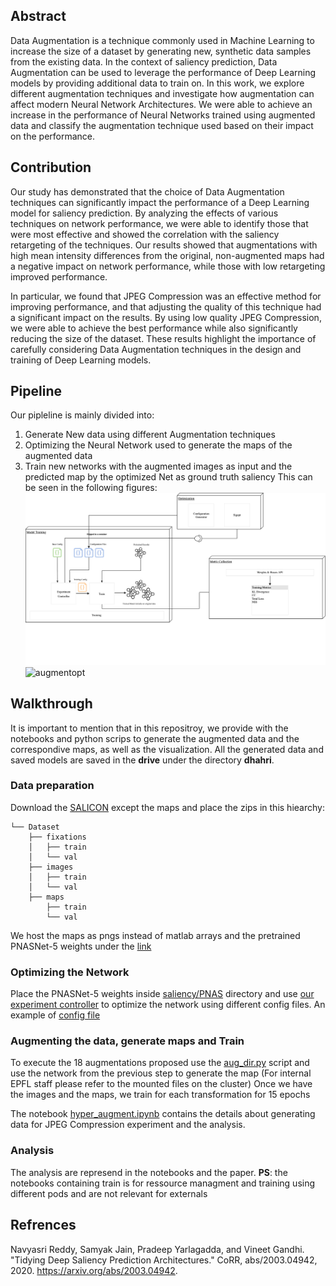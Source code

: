 ## Abstract
Data Augmentation is a technique commonly used in Machine Learning to increase the size of a dataset by generating new, synthetic data samples from the existing data. In the context of saliency prediction, Data Augmentation can be used to leverage the performance of Deep Learning models by providing additional data to train on. In this work, we explore different augmentation techniques and investigate how augmentation can affect modern Neural Network Architectures. We were able to achieve an increase in the performance of Neural Networks trained using augmented data and classify the augmentation technique used based on their impact on the performance.


## Contribution 

Our study has demonstrated that the choice of Data Augmentation techniques can significantly impact the performance of a Deep Learning model for saliency prediction. By analyzing the effects of various techniques on network performance, we were able to identify those that were most effective and showed the correlation with the saliency retargeting of the techniques. Our results showed that augmentations with high mean intensity differences from the original, non-augmented maps had a negative impact on network performance, while those with low retargeting improved performance. 

In particular, we found that JPEG Compression was an effective method for improving performance, and that adjusting the quality of this technique had a significant impact on the results. By using low quality JPEG Compression, we were able to achieve the best performance while also significantly reducing the size of the dataset. These results highlight the importance of carefully considering Data Augmentation techniques in the design and training of Deep Learning models.

## Pipeline 
Our pipleline is mainly divided into: 
1. Generate New data using different Augmentation techniques
2. Optimizing the Neural Network used to generate the maps of the augmented data
3. Train new networks with the augmented images as input and the predicted map by the optimized Net as ground truth saliency
This can be seen in the following figures:
![netopt](readme_figures/netoptpipe.png)
![augmentopt](readme_figures/augment%20opt.png)


## Walkthrough 
It is important to mention that in this repositroy, we provide with the notebooks and python scrips to generate the augmented data and the correspondive maps, as well as the visualization. 
All the generated data and saved models are saved in the **drive** under the directory **dhahri**. 

### Data preparation
Download the [SALICON](http://salicon.net/challenge-2017/) except the maps and place the zips in this hiearchy: 

```
└── Dataset  
    ├── fixations  
    │   ├── train  
    │   └── val  
    ├── images  
    │   ├── train  
    │   └── val  
    ├── maps  
        ├── train  
        └── val  
```
We host the maps as pngs instead of matlab arrays and the pretrained PNASNet-5 weights under the [link](https://drive.google.com/drive/folders/1HzpXVcO7rWJT3hX_u-4SLHwJKuvdyFLC?usp=sharing)

### Optimizing the Network 
Place the PNASNet-5 weights inside [saliency/PNAS](saliency/PNAS) directory and use [our experiment controller](saliency/SimpleNet/experiment.py) to optimize the network using different config files. 
An example of [config file](saliency/cfgs/testbenchmark_1.json) 

### Augmenting the data, generate maps and Train
To execute the 18 augmentations proposed use the [aug_dir.py](saliency/aug_dir.py) script and use the network from the previous step to generate the map (For internal EPFL staff please refer to the mounted files on the cluster)
Once we have the images and the maps, we train for each transformation for 15 epochs

The notebook [hyper_augment.ipynb](notebooks/hyper_augment.ipynb) contains the details about generating data for JPEG Compression experiment and the analysis.

### Analysis 
The analysis are represend in the notebooks and the paper. 
**PS**: the notebooks containing train is for ressource managment and training using different pods and are not relevant for externals

## Refrences
Navyasri Reddy, Samyak Jain, Pradeep Yarlagadda, and Vineet Gandhi. "Tidying Deep Saliency Prediction Architectures." CoRR, abs/2003.04942, 2020. https://arxiv.org/abs/2003.04942.
